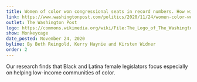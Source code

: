 ```yaml
---
title: Women of color won congressional seats in record numbers. How will they legislate?
link: https://www.washingtonpost.com/politics/2020/11/24/women-color-won-congressional-seats-record-numbers-how-will-they-legislate/
outlet: The Washington Post
logo: https://commons.wikimedia.org/wiki/File:The_Logo_of_The_Washington_Post_Newspaper.svg
show: Monkeycage
date_posted: November 24, 2020
byline: By Beth Reingold, Kerry Haynie and Kirsten Widner
order: 2
---
```


Our research finds that Black and Latina female legislators focus especially on helping low-income communities of color.